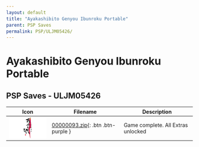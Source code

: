 ```yaml
---
layout: default
title: "Ayakashibito Genyou Ibunroku Portable"
parent: PSP Saves
permalink: PSP/ULJM05426/
---
```

# Ayakashibito Genyou Ibunroku Portable

## PSP Saves - ULJM05426

| Icon | Filename | Description |
|------|----------|-------------|
| ![Ayakashibito Genyou Ibunroku Portable](ICON0.PNG) | [00000093.zip](00000093.zip){: .btn .btn-purple } | Game complete. All Extras unlocked |

